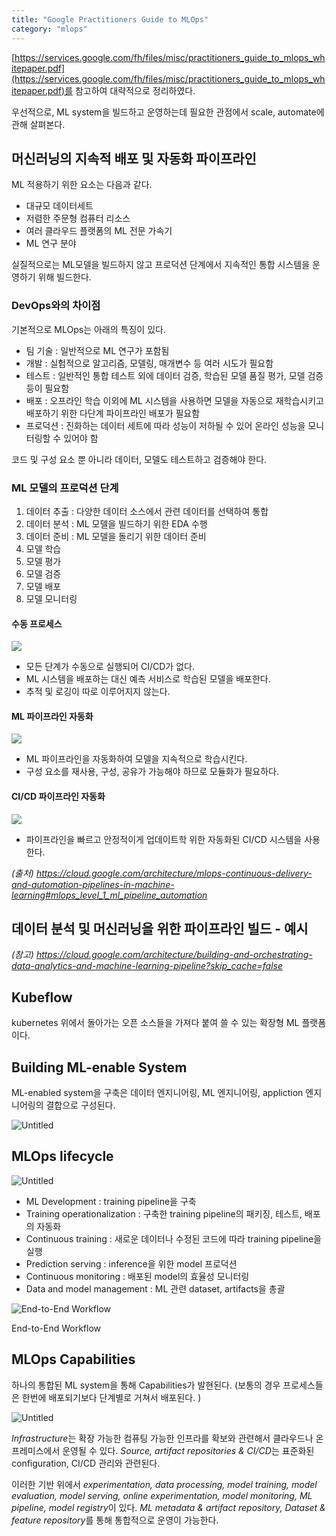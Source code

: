 ```yaml
---
title: "Google Practitioners Guide to MLOps"
category: "mlops"
---
```


[https://services.google.com/fh/files/misc/practitioners_guide_to_mlops_whitepaper.pdf](https://services.google.com/fh/files/misc/practitioners_guide_to_mlops_whitepaper.pdf)를 참고하여 대략적으로 정리하였다.

우선적으로, ML system을 빌드하고 운영하는데 필요한 관점에서 scale, automate에 관해 살펴본다. 

## 머신러닝의 지속적 배포 및 자동화 파이프라인
ML 적용하기 위한 요소는 다음과 같다.
- 대규모 데이터세트
- 저렴한 주문형 컴퓨터 리소스
- 여러 클라우드 플랫폼의 ML 전문 가속기
- ML 연구 분야

실질적으로는 ML모델을 빌드하지 않고 프로덕션 단계에서 지속적인 통합 시스템을 운영하기 위해 빌드한다.

### DevOps와의 차이점
기본적으로 MLOps는 아래의 특징이 있다.
- 팀 기술 : 일반적으로 ML 연구가 포함됨
- 개발 : 실험적으로 알고리즘, 모델링, 매개변수 등 여러 시도가 필요함
- 테스트 : 일반적인 통합 테스트 외에 데이터 검증, 학습된 모델 품질 평가, 모델 검증 등이 필요함
- 배포 : 오프라인 학습 이외에 ML 시스템을 사용하면 모델을 자동으로 재학습시키고 배포하기 위한 다단계 파이프라인 배포가 필요함
- 프로덕션 : 진화하는 데이터 세트에 따라 성능이 저하될 수 있어 온라인 성능을 모니터링할 수 있어야 함

코드 및 구성 요소 뿐 아니라 데이터, 모델도 테스트하고 검증해야 한다.

### ML 모델의 프로덕션 단계
1. 데이터 추출 : 다양한 데이터 소스에서 관련 데이터를 선택하여 통합
2. 데이터 분석 : ML 모델을 빌드하기 위한 EDA 수행
3. 데이터 준비 : ML 모델을 돌리기 위한 데이터 준비
4. 모델 학습 
5. 모델 평가
6. 모델 검증
7. 모델 배포 
8. 모델 모니터링

#### 수동 프로세스
![](https://cloud.google.com/architecture/images/mlops-continuous-delivery-and-automation-pipelines-in-machine-learning-2-manual-ml.svg)

- 모든 단계가 수동으로 실행되어 CI/CD가 없다.
- ML 시스템을 배포하는 대신 예측 서비스로 학습된 모델을 배포한다.
- 추적 및 로깅이 따로 이루어지지 않는다.

#### ML 파이프라인 자동화
![](https://cloud.google.com/architecture/images/mlops-continuous-delivery-and-automation-pipelines-in-machine-learning-3-ml-automation-ct.svg)

- ML 파이프라인을 자동화하여 모델을 지속적으로 학습시킨다.
- 구성 요소를 재사용, 구성, 공유가 가능해야 하므로 모듈화가 필요하다.

#### CI/CD 파이프라인 자동화
![](https://cloud.google.com/architecture/images/mlops-continuous-delivery-and-automation-pipelines-in-machine-learning-4-ml-automation-ci-cd.svg)

- 파이프라인을 빠르고 안정적이게 업데이트학 위한 자동화된 CI/CD 시스템을 사용한다.

*(출처) https://cloud.google.com/architecture/mlops-continuous-delivery-and-automation-pipelines-in-machine-learning#mlops_level_1_ml_pipeline_automation*

## 데이터 분석 및 머신러닝을 위한 파이프라인 빌드 - 예시
*(참고) https://cloud.google.com/architecture/building-and-orchestrating-data-analytics-and-machine-learning-pipeline?skip_cache=false*

## Kubeflow
kubernetes 위에서 돌아가는 오픈 소스들을 가져다 붙여 쓸 수 있는 확장형 ML 플랫폼이다.

## Building ML-enable System

ML-enabled system을 구축은 데이터 엔지니어링, ML 엔지니어링, appliction 엔지니어링의 결합으로 구성된다. 

![Untitled](img/Untitled.png)

## MLOps lifecycle

![Untitled](img/Untitled%201.png)

- ML Development : training pipeline을 구축
- Training operationalization : 구축한 training pipeline의 패키징, 테스트, 배포의 자동화
- Continuous training : 새로운 데이터나 수정된 코드에 따라 training pipeline을 실행
- Prediction serving : inference을 위한 model 프로덕션
- Continuous monitoring : 배포된 model의 효율성 모니터링
- Data and model management : ML 관련 dataset, artifacts을 총괄

![End-to-End Workflow](img/Untitled%202.png)

End-to-End Workflow

## MLOps Capabilities

하나의 통합된 ML system을 통해 Capabilities가 발현된다. (보통의 경우 프로세스들은 한번에 배포되기보다 단계별로 거쳐서 배포된다. )

![Untitled](img/Untitled%203.png)

*Infrastructure*는 확장 가능한 컴퓨팅 가능한 인프라를 확보와 관련해서 클라우드나 온프레미스에서 운영될 수 있다. *Source, artifact repositories & CI/CD*는 표준화된 configuration, CI/CD 관리와 관련된다. 

이러한 기반 위에서 *experimentation, data processing, model training, model evaluation, model serving, online experimentation, model monitoring, ML pipeline, model registry*이 있다. *ML metadata & artifact repository, Dataset & feature repository*를 통해 통합적으로  운영이 가능한다. 